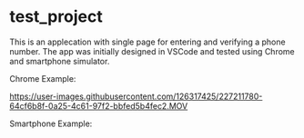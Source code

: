 # test_project

This is an applecation with single page for entering and verifying a phone number. The app was initially designed in VSCode and tested using Chrome and smartphone simulator.

Chrome Example:

https://user-images.githubusercontent.com/126317425/227211780-64cf6b8f-0a25-4c61-97f2-bbfed5b4fec2.MOV

Smartphone Example:
